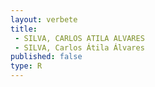 ```yaml
---
layout: verbete
title:
 - SILVA, CARLOS ATILA ALVARES
 - SILVA, Carlos Átila Álvares
published: false
type: R
---
```


